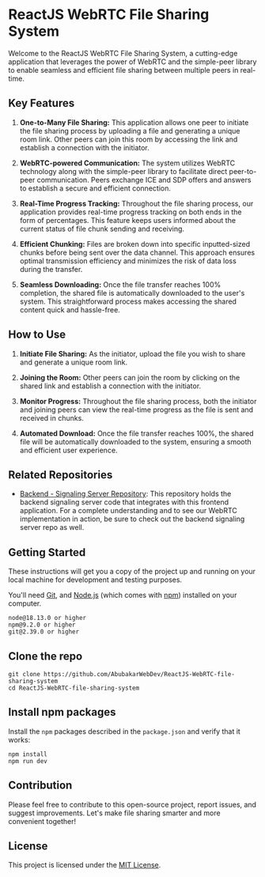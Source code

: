 # ReactJS WebRTC File Sharing System

Welcome to the ReactJS WebRTC File Sharing System, a cutting-edge application that leverages the power of WebRTC and the simple-peer library to enable seamless and efficient file sharing between multiple peers in real-time.

## Key Features

1. **One-to-Many File Sharing:** This application allows one peer to initiate the file sharing process by uploading a file and generating a unique room link. Other peers can join this room by accessing the link and establish a connection with the initiator.

2. **WebRTC-powered Communication:** The system utilizes WebRTC technology along with the simple-peer library to facilitate direct peer-to-peer communication. Peers exchange ICE and SDP offers and answers to establish a secure and efficient connection.

3. **Real-Time Progress Tracking:** Throughout the file sharing process, our application provides real-time progress tracking on both ends in the form of percentages. This feature keeps users informed about the current status of file chunk sending and receiving.

4. **Efficient Chunking:** Files are broken down into specific inputted-sized chunks before being sent over the data channel. This approach ensures optimal transmission efficiency and minimizes the risk of data loss during the transfer.

5. **Seamless Downloading:** Once the file transfer reaches 100% completion, the shared file is automatically downloaded to the user's system. This straightforward process makes accessing the shared content quick and hassle-free.

## How to Use

1. **Initiate File Sharing:** As the initiator, upload the file you wish to share and generate a unique room link.

2. **Joining the Room:** Other peers can join the room by clicking on the shared link and establish a connection with the initiator.

3. **Monitor Progress:** Throughout the file sharing process, both the initiator and joining peers can view the real-time progress as the file is sent and received in chunks.

4. **Automated Download:** Once the file transfer reaches 100%, the shared file will be automatically downloaded to the system, ensuring a smooth and efficient user experience.

## Related Repositories
- [Backend - Signaling Server Repository](https://github.com/AbubakarWebDev/NodeJS-WebRTC-signaling-server): This repository holds the backend signaling server code that integrates with this frontend application. For a complete understanding and to see our WebRTC implementation in action, be sure to check out the backend signaling server repo as well.

## Getting Started

These instructions will get you a copy of the project up and running on your local machine for development and testing purposes.

You'll need [Git](https://git-scm.com), and [Node.js](https://nodejs.org/en/download/) (which comes with [npm](http://npmjs.com)) installed on your computer.

```
node@18.13.0 or higher
npm@9.2.0 or higher
git@2.39.0 or higher
```

## Clone the repo

```shell
git clone https://github.com/AbubakarWebDev/ReactJS-WebRTC-file-sharing-system
cd ReactJS-WebRTC-file-sharing-system
```

## Install npm packages

Install the `npm` packages described in the `package.json` and verify that it works:

```shell
npm install
npm run dev
```

## Contribution

Please feel free to contribute to this open-source project, report issues, and suggest improvements. Let's make file sharing smarter and more convenient together!

## License

This project is licensed under the [MIT License](LICENSE).
